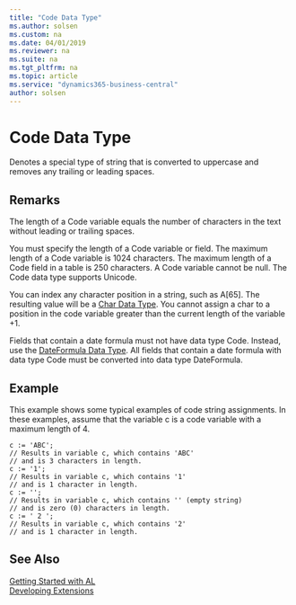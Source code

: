 ```yaml
---
title: "Code Data Type"
ms.author: solsen
ms.custom: na
ms.date: 04/01/2019
ms.reviewer: na
ms.suite: na
ms.tgt_pltfrm: na
ms.topic: article
ms.service: "dynamics365-business-central"
author: solsen
---
```

[//]: # (START>DO_NOT_EDIT)
[//]: # (IMPORTANT:Do not edit any of the content between here and the END>DO_NOT_EDIT.)
[//]: # (Any modifications should be made in the .xml files in the ModernDev repo.)
# Code Data Type
Denotes a special type of string that is converted to uppercase and removes any trailing or leading spaces.




[//]: # (IMPORTANT: END>DO_NOT_EDIT)

## Remarks  
 The length of a Code variable equals the number of characters in the text without leading or trailing spaces.  
  
 You must specify the length of a Code variable or field. The maximum length of a Code variable is 1024 characters. The maximum length of a Code field in a table is 250 characters. A Code variable cannot be null. The Code data type supports Unicode.  
  
 You can index any character position in a string, such as A[65]. The resulting value will be a [Char Data Type](../char/char-data-type.md). You cannot assign a char to a position in the code variable greater than the current length of the variable +1. 
  
 Fields that contain a date formula must not have data type Code. Instead, use the [DateFormula Data Type](../dateformula/dateformula-data-type.md). All fields that contain a date formula with data type Code must be converted into data type DateFormula.  
    
  

## Example  
 This example shows some typical examples of code string assignments. In these examples, assume that the variable c is a code variable with a maximum length of 4.  
  
```  
c := 'ABC';   
// Results in variable c, which contains 'ABC'   
// and is 3 characters in length.  
c := '1';  
// Results in variable c, which contains '1'   
// and is 1 character in length.  
c := '';  
// Results in variable c, which contains '' (empty string)  
// and is zero (0) characters in length.  
c := ' 2 ';  
// Results in variable c, which contains '2'  
// and is 1 character in length.  
```  
  

## See Also
[Getting Started with AL](../../devenv-get-started.md)  
[Developing Extensions](../../devenv-dev-overview.md)  